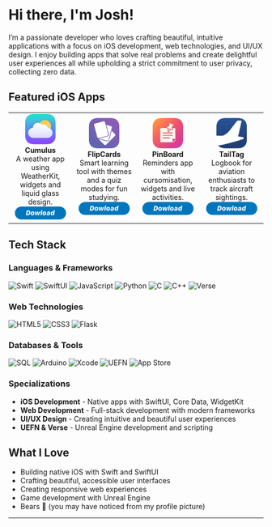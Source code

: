 # Hi there, I'm Josh! 

I’m a passionate developer who loves crafting beautiful, intuitive applications with a focus on iOS development, web technologies, and UI/UX design. I enjoy building apps that solve real problems and create delightful user experiences all while upholding a strict commitment to user privacy, collecting zero data.

##  Featured iOS Apps

<table>
<tr>
<td align="center" width="25%">
<img src="App_Icons/Cumulus.png" width="60" height="60"><br>
<strong>Cumulus</strong><br>
A weather app using WeatherKit, widgets and  liquid glass design.<br>
<a href="https://apps.apple.com/gb/app/cumulus/id6742735497">
  <img src="badges/dl.png" alt="Download" width="120">
</a>
</td>
<td align="center" width="25%">
<img src="App_Icons/FlipCards.png" width="60" height="60"><br>
<strong>FlipCards</strong><br>
Smart learning tool with themes and a quiz modes for fun studying.<br>
<a href="https://testflight.apple.com/join/2hBxWMNR">
  <img src="badges/dl.png" alt="Download" width="120">
</a>
</td>
<td align="center" width="25%">
<img src="App_Icons/PinBoard.png" width="60" height="60"><br>
<strong>PinBoard</strong><br>
Reminders app with cursomisation, widgets and live activities.<br>
<a href="https://apps.apple.com/gb/app/pinboard-better-notes/id6747376814">
  <img src="badges/dl.png" alt="Download" width="120">
</a>
</td>
<td align="center" width="25%">
<img src="App_Icons/TailTag.png" width="60" height="60"><br>
<strong>TailTag</strong><br>
Logbook for aviation enthusiasts to track aircraft sightings.<br>
<a href="https://apps.apple.com/gb/app/tailtag/id6747738157">
  <img src="badges/dl.png" alt="Download" width="120">
</a>
</td>
</tr>
</table>

## Tech Stack

### Languages & Frameworks
![Swift](https://img.shields.io/badge/Swift-FA7343?style=for-the-badge&logo=swift&logoColor=white)
![SwiftUI](https://img.shields.io/badge/SwiftUI-007ACC?style=for-the-badge&logo=swift&logoColor=white)
![JavaScript](https://img.shields.io/badge/JavaScript-F7DF1E?style=for-the-badge&logo=javascript&logoColor=black)
![Python](https://img.shields.io/badge/Python-3776AB?style=for-the-badge&logo=python&logoColor=white)
![C](https://img.shields.io/badge/C-00599C?style=for-the-badge&logo=c&logoColor=white)
![C++](https://img.shields.io/badge/C++-00599C?style=for-the-badge&logo=c%2B%2B&logoColor=white)
![Verse](https://img.shields.io/badge/Verse-000000?style=for-the-badge&logo=unrealengine&logoColor=white)

### Web Technologies
![HTML5](https://img.shields.io/badge/HTML5-E34F26?style=for-the-badge&logo=html5&logoColor=white)
![CSS3](https://img.shields.io/badge/CSS3-1572B6?style=for-the-badge&logo=css3&logoColor=white)
![Flask](https://img.shields.io/badge/Flask-000000?style=for-the-badge&logo=flask&logoColor=white)

### Databases & Tools
![SQL](https://img.shields.io/badge/SQL-4479A1?style=for-the-badge&logo=mysql&logoColor=white)
![Arduino](https://img.shields.io/badge/Arduino-00979D?style=for-the-badge&logo=arduino&logoColor=white)
![Xcode](https://img.shields.io/badge/Xcode-007ACC?style=for-the-badge&logo=xcode&logoColor=white)
![UEFN](https://img.shields.io/badge/UEFN-313131?style=for-the-badge&logo=unrealengine&logoColor=white)
![App Store](https://img.shields.io/badge/App_Store-0D96F6?style=for-the-badge&logo=app-store&logoColor=white)

### Specializations
- **iOS Development** - Native apps with SwiftUI, Core Data, WidgetKit
- **Web Development** - Full-stack development with modern frameworks
- **UI/UX Design** - Creating intuitive and beautiful user experiences
- **UEFN & Verse** - Unreal Engine development and scripting

##  What I Love
-  Building native iOS with Swift and SwiftUI
-  Crafting beautiful, accessible user interfaces
-  Creating responsive web experiences
-  Game development with Unreal Engine
-  Bears 🐻 (you may have noticed from my profile picture)
---
